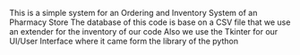 This is a simple system for an Ordering and Inventory System of an Pharmacy Store
The database of this code is base on a CSV file that we use an extender for the inventory of our code
Also we use the Tkinter for our UI/User Interface where it came form the library of the python 
